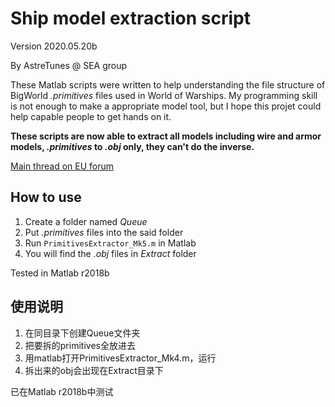 # Ship model extraction script

Version 2020.05.20b

By AstreTunes @ SEA group

These Matlab scripts were written to help understanding the file structure of BigWorld *.primitives* files used in World of Warships. My programming skill is not enough to make a appropriate model tool, but I hope this projet could help capable people to get hands on it.

**These scripts are now able to extract all models including wire and armor models, *.primitives* to *.obj* only, they can't do the inverse.**

[Main thread on EU forum](https://forum.worldofwarships.eu/topic/120372-read-3d-models-from-%E2%80%9Cprimitives%E2%80%9D-files/)

## How to use
1. Create a folder named *Queue*
2. Put *.primitives* files into the said folder
3. Run `PrimitivesExtractor_Mk5.m` in Matlab
4. You will find the *.obj* files in *Extract* folder

Tested in Matlab r2018b

## 使用说明
1. 在同目录下创建Queue文件夹
2. 把要拆的primitives全放进去
3. 用matlab打开PrimitivesExtractor_Mk4.m，运行
4. 拆出来的obj会出现在Extract目录下

已在Matlab r2018b中测试


